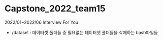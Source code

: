 # Capstone_2022_team15
2022/01~2022/06
Interview For You

- /dataset : 데이터셋 폴더들 중 필요없는 데이터셋 폴더들을 삭제하는 bash파일들
